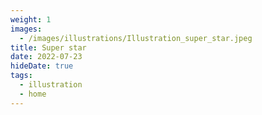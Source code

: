 ```yaml
---
weight: 1
images:
  - /images/illustrations/Illustration_super_star.jpeg
title: Super star
date: 2022-07-23
hideDate: true
tags:
  - illustration
  - home
---
```

